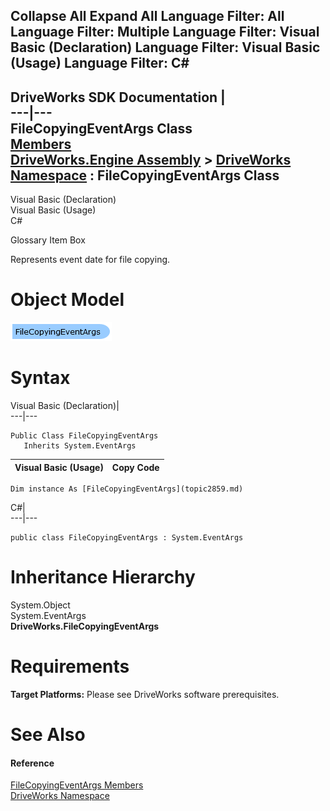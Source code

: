 Collapse All Expand All Language Filter: All  Language Filter: Multiple  Language Filter: Visual Basic (Declaration) Language Filter: Visual Basic (Usage) Language Filter: C#  
---  
DriveWorks SDK Documentation  |   
---|---  
FileCopyingEventArgs Class   
[Members](topic2860.md)   
[DriveWorks.Engine Assembly](topic2156.md) > [DriveWorks Namespace](topic2159.md) : FileCopyingEventArgs Class  
---  
  
Visual Basic (Declaration)    
Visual Basic (Usage)    
C# 

Glossary Item Box

Represents event date for file copying. 

# Object Model

![](dotnetdiagramimages/image118.png)

# Syntax

Visual Basic (Declaration)|   
---|---  
      
    
    Public Class FileCopyingEventArgs 
       Inherits System.EventArgs  
  
Visual Basic (Usage)| Copy Code  
---|---  
      
    
    Dim instance As [FileCopyingEventArgs](topic2859.md)  
  
C#|   
---|---  
      
    
    public class FileCopyingEventArgs : System.EventArgs   
  
# Inheritance Hierarchy

System.Object  
System.EventArgs  
**DriveWorks.FileCopyingEventArgs**  


# Requirements

**Target Platforms:** Please see DriveWorks software prerequisites.

# See Also

#### Reference

[FileCopyingEventArgs Members](topic2860.md)   
[DriveWorks Namespace](topic2159.md)


